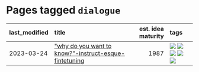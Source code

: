 # Pages tagged `dialogue`

|last_modified|title|est. idea maturity|tags
|:---|:---|---:|:---|
|2023-03-24|["why do you want to know?"-instruct-esque-fintetuning](../whydoyouwantoknow.md)|1987|[![](https://img.shields.io/badge/tag-aiethics-b7fb0)](../tags/aiethics.md) [![](https://img.shields.io/badge/tag-alignment-b25b5)](../tags/alignment.md) [![](https://img.shields.io/badge/tag-dialogue-76bb24)](../tags/dialogue.md) [![](https://img.shields.io/badge/tag-models-496a1)](../tags/models.md) [![](https://img.shields.io/badge/tag-wip-c4fb38)](../tags/wip.md)|